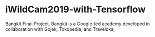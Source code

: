 # iWildCam2019-with-Tensorflow
Bangkit Final Project.  Bangkit is a Google-led academy developed in collaboration with Gojek, Tokopedia, and Traveloka,
